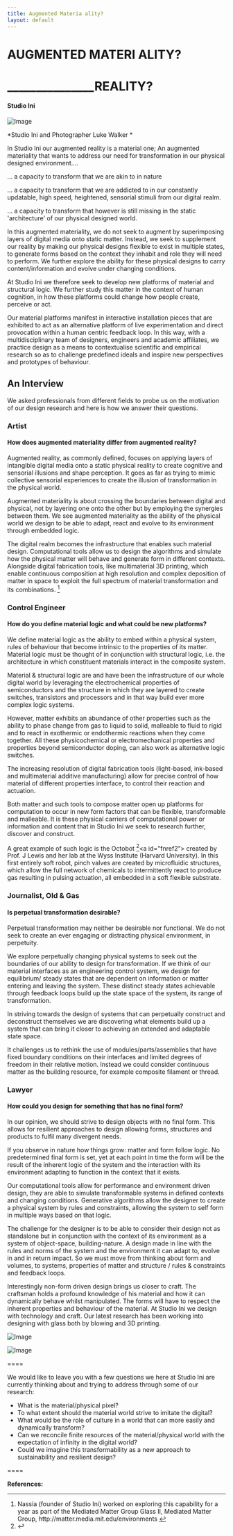 ```yaml
---
title: Augmented Materia ality?
layout: default
---
```


# AUGMENTED MATERI ALITY?
# _______________REALITY?

#### Studio Ini

![Image](Images/28_ARR_Image1.jpg)

*Studio Ini and Photographer Luke Walker *

In Studio Ini our augmented reality is a material one; An augmented materiality that wants to address our need for transformation in our physical designed environment....

... a capacity to transform that we are akin to in nature

... a capacity to transform that we are addicted to in our constantly updatable, high speed, heightened, sensorial stimuli from our digital realm.

 ... a capacity to transform that however is still missing in the static 'architecture' of our physical designed world.

In this augmented materiality, we do not seek to augment by superimposing layers of digital media onto static matter. Instead, we seek to supplement our reality by making our physical designs flexible to exist in multiple states, to generate forms based on the context they inhabit and role they will need to perform. We further explore the ability for these physical designs to carry content/information and evolve under changing conditions.

At Studio Ini we therefore seek to develop new platforms of material and structural logic. We further study this matter in the context of human cognition, in how these platforms could change how people create, perceive or act. 

Our material platforms manifest in interactive installation pieces that are exhibited to act as an alternative platform of live experimentation and direct provocation within a human centric feedback loop. In this way, with a multidisciplinary team of designers, engineers and academic affiliates, we practice design as a means to contextualise scientific and empirical research so as to challenge predefined ideals and inspire new perspectives and prototypes of
behaviour.

## An Interview

We asked professionals from different fields to probe us on the motivation of our design
 research and here is how we answer their questions.

### Artist

#### How does augmented materiality differ from augmented reality?

Augmented reality, as commonly defined, focuses on applying layers of intangible digital media onto a static physical reality to create cognitive and sensorial illusions and shape perception. It goes as far as trying to mimic collective sensorial experiences to create the illusion of transformation in the physical world.

Augmented materiality is about crossing the boundaries between digital and physical, not by layering one onto the other but by employing the synergies between them. We see augmented materiality as the ability of the physical world we design to be able to adapt, react and evolve to its environment through embedded logic.

The digital realm becomes the infrastructure that enables such material design.
Computational tools allow us to design the algorithms and simulate how the physical matter will behave and generate form in different contexts. Alongside digital fabrication tools, like
multimaterial 3D printing, which enable continuous composition at high resolution and complex deposition of matter in space to exploit the full spectrum of material transformation and its combinations. [<sup>1</sup>](#fn1)<a id="fnref1"></a>

### Control Engineer

#### How do you define material logic and what could be new platforms?

We define material logic as the ability to embed within a physical system, rules of behaviour that become intrinsic to the properties of its matter. Material logic must be thought of in conjunction with structural logic, i.e. the architecture in which constituent materials interact in the composite system.

Material & structural logic are and have been the infrastructure of our whole digital world by leveraging the electrochemical properties of semiconductors and the structure in which they are layered to create switches, transistors and processors and in that way build ever more complex logic systems.

However, matter exhibits an abundance of other properties such as the ability to phase change from gas to liquid to solid, malleable to fluid to rigid and to react in exothermic or endothermic reactions when they come together. All these physicochemical or electromechanical properties and properties beyond semiconductor doping, can also work as alternative logic switches.

The increasing resolution of digital fabrication tools (light-based, ink-based and multimaterial additive manufacturing) allow for precise control of how material of different properties interface, to control their reaction and actuation.

Both matter and such tools to compose matter open up platforms for computation to occur in new form factors that can be flexible, transformable and malleable. It is these physical carriers of computational power or information and content that in Studio Ini we seek to research further, discover and construct.

A great example of such logic is the Octobot [<sup>2</sup>](#fn2)<a id="fnref2”></a> created by Prof. J Lewis and her lab at the Wyss Institute (Harvard University). In this first entirely soft robot, pinch valves are created by microfluidic structures, which allow the full network of chemicals to intermittently react to produce gas resulting in pulsing actuation, all embedded in a soft flexible substrate.

### Journalist, Old & Gas

#### Is perpetual transformation desirable?

Perpetual transformation may neither be desirable nor functional. We do not seek to create an ever engaging or distracting physical environment, in perpetuity.

We explore perpetually changing physical systems to seek out the boundaries of our ability to design for transformation. If we think of our material interfaces as an engineering control
system, we design for equilibrium/ steady states that are dependent on information or matter entering and leaving the system. These distinct steady states achievable through feedback
loops build up the state space of the system, its range of transformation.

In striving towards the design of systems that can perpetually construct and deconstruct themselves we are discovering what elements build up a system that can bring it closer to achieving an extended and adaptable state space.

It challenges us to rethink the use of modules/parts/assemblies that have fixed boundary conditions on their interfaces and limited degrees of freedom in their relative motion. Instead we could consider continuous matter as the building resource, for example composite filament or thread.

### Lawyer

#### How could you design for something that has no final form?

In our opinion, we should strive to design objects with no final form. This allows for resilient approaches to design allowing forms, structures and products to fulfil many divergent needs.

If you observe in nature how things grow: matter and form follow logic. No predetermined final form is set, yet at each point in time the form will be the result of the inherent logic of the system and the interaction with its environment adapting to function in the context that it exists.

Our computational tools allow for performance and environment driven design, they are able to simulate transformable systems in defined contexts and changing conditions. Generative algorithms allow the designer to create a physical system by rules and constraints, allowing the system to self form in multiple ways based on that logic.

The challenge for the designer is to be able to consider their design not as standalone but in conjunction with the context of its environment as a system of object-space, building-nature.
A design made in line with the rules and norms of the system and the environment it can adapt to, evolve in and in return impact. So we must move from thinking about form and volumes, to systems, properties of matter and structure / rules & constraints and feedback loops.

Interestingly non-form driven design brings us closer to craft. The craftsman holds a profound
knowledge of his material and how it can dynamically behave whilst manipulated. The forms
will have to respect the inherent properties and behaviour of the material. At Studio Ini we
design with technology and craft. Our latest research has been working into designing with
glass both by blowing and 3D printing.

![Image](Images/28_ARR_Image2.jpg)

![Image](Images/28_ARR_Image3.jpg)

====

We would like to leave you with a few questions we here at Studio Ini are currently thinking about and trying to address through some of our research:

- What is the material/physical pixel?
- To what extent should the material world strive to imitate the digital?
- What would be the role of culture in a world that can more easily and dynamically transform?
- Can we reconcile finite resources of the material/physical world with the expectation of infinity in the digital world?
- Could we imagine this transformability as a new approach to sustainability and resilient design?

====

**References:**
<hr>
<ol>
<li id="fn1">Nassia (founder of Studio Ini) worked on exploring this capability for a year as part of the Mediated Matter Group Glass II, Mediated Matter Group, http://matter.media.mit.edu/environments <a href="#fnref1">↩</a></li>
<li id="fn2”>Octobot, Lewis Lab & Wyss Institute, https://wyss.harvard.edu/the-first-autonomous-entirely- soft-robot/ <a href="#fnref2”>↩</a></li>
</ol>